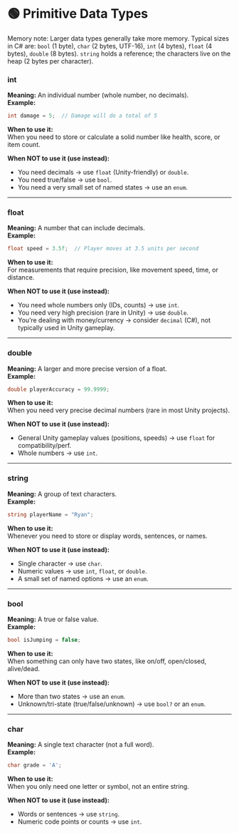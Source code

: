 # 🟢 Primitive Data Types

Memory note: Larger data types generally take more memory. Typical sizes in C# are: `bool` (1 byte), `char` (2 bytes, UTF-16), `int` (4 bytes), `float` (4 bytes), `double` (8 bytes). `string` holds a reference; the characters live on the heap (2 bytes per character).

### int

**Meaning:** An individual number (whole number, no decimals).  
**Example:**

```csharp
int damage = 5;  // Damage will do a total of 5
```

**When to use it:**  
When you need to store or calculate a solid number like health, score, or item count.

**When NOT to use it (use instead):**

- You need decimals → use `float` (Unity-friendly) or `double`.
- You need true/false → use `bool`.
- You need a very small set of named states → use an `enum`.

---

### float

**Meaning:** A number that can include decimals.  
**Example:**

```csharp
float speed = 3.5f;  // Player moves at 3.5 units per second
```

**When to use it:**  
For measurements that require precision, like movement speed, time, or distance.

**When NOT to use it (use instead):**

- You need whole numbers only (IDs, counts) → use `int`.
- You need very high precision (rare in Unity) → use `double`.
- You’re dealing with money/currency → consider `decimal` (C#), not typically used in Unity gameplay.

---

### double

**Meaning:** A larger and more precise version of a float.  
**Example:**

```csharp
double playerAccuracy = 99.9999;
```

**When to use it:**  
When you need very precise decimal numbers (rare in most Unity projects).

**When NOT to use it (use instead):**

- General Unity gameplay values (positions, speeds) → use `float` for compatibility/perf.
- Whole numbers → use `int`.

---

### string

**Meaning:** A group of text characters.  
**Example:**

```csharp
string playerName = "Ryan";
```

**When to use it:**  
Whenever you need to store or display words, sentences, or names.

**When NOT to use it (use instead):**

- Single character → use `char`.
- Numeric values → use `int`, `float`, or `double`.
- A small set of named options → use an `enum`.

---

### bool

**Meaning:** A true or false value.  
**Example:**

```csharp
bool isJumping = false;
```

**When to use it:**  
When something can only have two states, like on/off, open/closed, alive/dead.

**When NOT to use it (use instead):**

- More than two states → use an `enum`.
- Unknown/tri-state (true/false/unknown) → use `bool?` or an `enum`.

---

### char

**Meaning:** A single text character (not a full word).  
**Example:**

```csharp
char grade = 'A';
```

**When to use it:**  
When you only need one letter or symbol, not an entire string.

**When NOT to use it (use instead):**

- Words or sentences → use `string`.
- Numeric code points or counts → use `int`.
